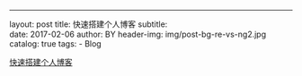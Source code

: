 ---
layout:     post
title:      快速搭建个人博客
subtitle:   
date:       2017-02-06
author:     BY
header-img: img/post-bg-re-vs-ng2.jpg
catalog: true
tags:
    - Blog

[快速搭建个人博客](http://qiubaiying.top/2017/02/06/%E5%BF%AB%E9%80%9F%E6%90%AD%E5%BB%BA%E4%B8%AA%E4%BA%BA%E5%8D%9A%E5%AE%A2/)

